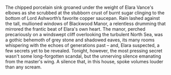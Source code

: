 The chipped porcelain sink groaned under the weight of Elara Vance's elbows as she scrubbed at the stubborn crust of burnt sugar clinging to the bottom of Lord Ashworth’s favorite copper saucepan.  Rain lashed against the tall, mullioned windows of Blackwood Manor, a relentless drumming that mirrored the frantic beat of Elara's own heart.  The manor, perched precariously on a windswept cliff overlooking the turbulent North Sea, was a gothic behemoth of grey stone and shadowed eaves, its many rooms whispering with the echoes of generations past – and, Elara suspected, a few secrets yet to be revealed.  Tonight, however, the most pressing secret wasn't some long-forgotten scandal, but the unnerving silence emanating from the master's wing.  A silence that, in this house, spoke volumes louder than any scream.
